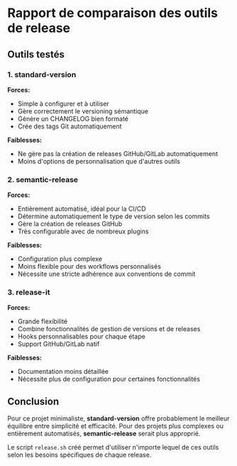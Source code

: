 # Rapport de comparaison des outils de release

## Outils testés

### 1. standard-version

**Forces:**
- Simple à configurer et à utiliser
- Gère correctement le versioning sémantique
- Génère un CHANGELOG bien formaté
- Crée des tags Git automatiquement

**Faiblesses:**
- Ne gère pas la création de releases GitHub/GitLab automatiquement
- Moins d'options de personnalisation que d'autres outils

### 2. semantic-release

**Forces:**
- Entièrement automatisé, idéal pour la CI/CD
- Détermine automatiquement le type de version selon les commits
- Gère la création de releases GitHub
- Très configurable avec de nombreux plugins

**Faiblesses:**
- Configuration plus complexe
- Moins flexible pour des workflows personnalisés
- Nécessite une stricte adhérence aux conventions de commit

### 3. release-it

**Forces:**
- Grande flexibilité
- Combine fonctionnalités de gestion de versions et de releases
- Hooks personnalisables pour chaque étape
- Support GitHub/GitLab natif

**Faiblesses:**
- Documentation moins détaillée
- Nécessite plus de configuration pour certaines fonctionnalités

## Conclusion

Pour ce projet minimaliste, **standard-version** offre probablement le meilleur équilibre entre simplicité et efficacité. Pour des projets plus complexes ou entièrement automatisés, **semantic-release** serait plus approprié.

Le script `release.sh` créé permet d'utiliser n'importe lequel de ces outils selon les besoins spécifiques de chaque release.